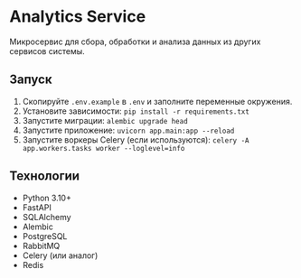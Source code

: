 # Analytics Service

Микросервис для сбора, обработки и анализа данных из других сервисов системы.

## Запуск

1.  Скопируйте `.env.example` в `.env` и заполните переменные окружения.
2.  Установите зависимости: `pip install -r requirements.txt`
3.  Запустите миграции: `alembic upgrade head`
4.  Запустите приложение: `uvicorn app.main:app --reload`
5.  Запустите воркеры Celery (если используются): `celery -A app.workers.tasks worker --loglevel=info`

## Технологии

*   Python 3.10+
*   FastAPI
*   SQLAlchemy
*   Alembic
*   PostgreSQL
*   RabbitMQ
*   Celery (или аналог)
*   Redis 